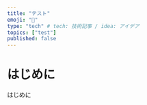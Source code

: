 ```yaml
---
title: "テスト"
emoji: "🙆"
type: "tech" # tech: 技術記事 / idea: アイデア
topics: ["test"]
published: false
---
```

# はじめに
はじめに